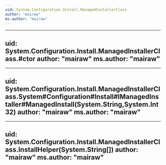 ```yaml
---
uid: System.Configuration.Install.ManagedInstallerClass
author: "mairaw"
ms.author: "mairaw"
---
```


---
uid: System.Configuration.Install.ManagedInstallerClass.#ctor
author: "mairaw"
ms.author: "mairaw"
---

---
uid: System.Configuration.Install.ManagedInstallerClass.System#Configuration#Install#IManagedInstaller#ManagedInstall(System.String,System.Int32)
author: "mairaw"
ms.author: "mairaw"
---

---
uid: System.Configuration.Install.ManagedInstallerClass.InstallHelper(System.String[])
author: "mairaw"
ms.author: "mairaw"
---
